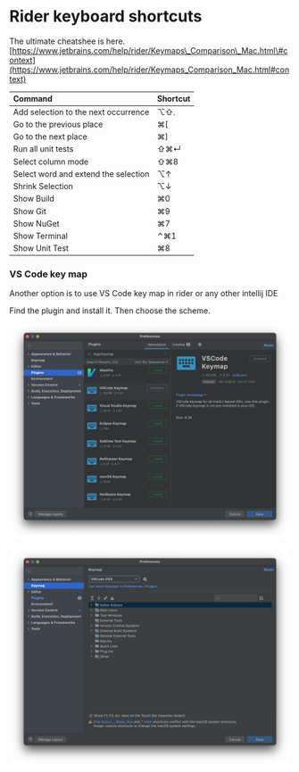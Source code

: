# Rider keyboard shortcuts

The ultimate cheatshee is here. [https://www.jetbrains.com/help/rider/Keymaps\_Comparison\_Mac.html\#context](https://www.jetbrains.com/help/rider/Keymaps_Comparison_Mac.html#context)

| Command | Shortcut |
| :--- | :--- |
| Add selection to the next occurrence | ⌥⇧. |
| Go to the previous place | ⌘\[ |
| Go to the next place | ⌘\] |
| Run all unit tests | ⇧⌘↵ |
| Select column mode | ⇧⌘8 |
| Select word and extend the selection | ⌥↑ |
| Shrink Selection | ⌥↓ |
| Show Build | ⌘0 |
| Show Git | ⌘9 |
| Show NuGet | ⌘7 |
| Show Terminal | ⌃⌘1 |
| Show Unit Test | ⌘8 |

### VS Code key map

Another option is to use VS Code key map in rider or any other intellij IDE

Find the plugin and install it. Then choose the scheme.

![](.gitbook/assets/image%20%2821%29.png)

![](.gitbook/assets/image%20%2822%29.png)

